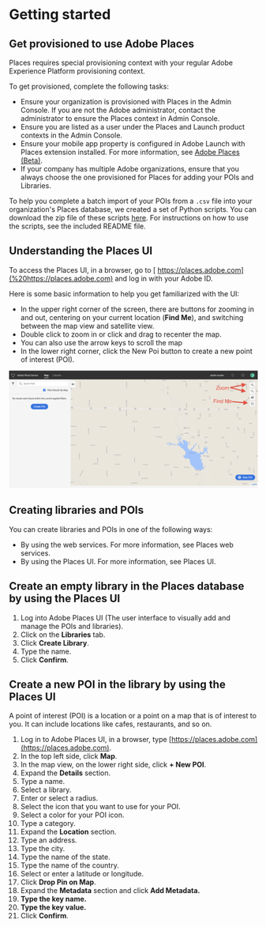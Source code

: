 # Getting started

## Get provisioned to use Adobe Places

Places requires special provisioning context with your regular Adobe Experience Platform provisioning context. 

To get provisioned, complete the following tasks:

* Ensure your organization is provisioned with Places in the Admin Console.  If you are not the Adobe administrator, contact the administrator to ensure the Places context in Admin Console.
* Ensure you are listed as a user under the Places and Launch product contexts in the Admin Console.
* Ensure your mobile app property is configured in Adobe Launch with Places extension installed.  For more information, see [Adobe Places \(Beta\)](https://aep-sdks.gitbook.io/docs/using-mobile-extensions/places-extension-1). 
* If your company has multiple Adobe organizations, ensure that you always choose the one provisioned for Places for adding your POIs and Libraries.

To help you complete a batch import of your POIs from a `.csv` file into your organization's Places database, we created a set of Python scripts. You can download the zip file of these scripts [here](https://github.com/adobe/places-scripts). For instructions on how to use the scripts, see the included README file.

## Understanding the Places UI

To access the Places UI, in a browser, go to [ https://places.adobe.com](%20https://places.adobe.com) and log in with your Adobe ID. 

Here is some basic information to help you get familiarized with the UI:

* In the upper right corner of the screen, there are buttons for zooming in and out, centering on your current location \(**Find Me**\), and switching between the map view and satellite view.
* Double click to zoom in or click and drag to recenter the map.
* You can also use the arrow keys to scroll the map
* In the lower right corner, click the New Poi button to create a new point of interest \(POI\).

![](.gitbook/assets/places_ui_intro.png)

## Creating libraries and POIs

You can create libraries and POIs in one of the following ways:

* By using the web services. For more information, see Places web services.
* By using the Places UI. For more information, see Places UI. 

## Create an empty library in the Places database by using the Places UI

1. Log into Adobe Places UI \(The user interface to visually add and manage the POIs and libraries\). 
2. Click on the **Libraries** tab.
3. Click **Create Library**.
4. Type the name.
5. Click **Confirm**.

## Create a new POI in the library by using the Places UI

A point of interest \(POI\) is a location or a point on a map that is of interest to you. It can include locations like cafes, restaurants, and so on.

1. Log in to Adobe Places UI, in a browser, type [https://places.adobe.com](https://places.adobe.com).
2. In the top left side, click **Map**.
3. In the map view, on the lower right side, click **+ New POI**. 
4. Expand the **Details** section.
5. Type a name.
6. Select a library.
7. Enter or select a radius. 
8. Select the icon that you want to use for your POI.
9. Select a color for your POI icon.
10. Type a category.
11. Expand the **Location** section.
12. Type an address.
13. Type the city.
14. Type the name of the state.
15. Type the name of the country.
16. Select or enter a latitude or longitude.
17. Click **Drop Pin on Map**.
18. Expand the **Metadata** section and click **Add Metadata.**
19. **Type the key name.**
20. **Type the key value.**
21. Click **Confirm**.

